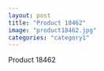 ```yaml
---
layout: post
title: "Product 18462"
image: "product18462.jpg"
categories: "category1"
---
```

Product 18462
